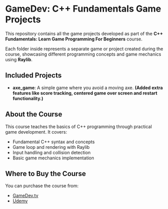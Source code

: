 # GameDev: C++ Fundamentals Game Projects

This repository contains all the game projects developed as part of the **C++ Fundamentals: Learn Game Programming For Beginners** course.


Each folder inside represents a separate game or project created during the course, showcasing different programming concepts and game mechanics using **Raylib**.

## Included Projects

- **axe_game**: A simple game where you avoid a moving axe. **(Added extra features like score tracking, centered game over screen and restart functionality.)**

## About the Course

This course teaches the basics of C++ programming through practical game development. It covers:

- Fundamental C++ syntax and concepts
- Game loop and rendering with Raylib
- Input handling and collision detection
- Basic game mechanics implementation

## Where to Buy the Course

You can purchase the course from:

- [GameDev.tv](https://www.gamedev.tv/courses/cpp-fundamentals/)
- [Udemy](https://www.udemy.com/course/cpp-fundamentals/)
